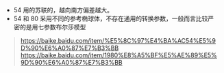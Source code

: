 -   54 用的苏联的，越向南方偏差越大。  
-   54 和 80 采用不同的参考椭球体，不存在通用的转换参数，一般而言比较严密的是用七参数布尔莎模型

> <https://baike.baidu.com/item/%E5%8C%97%E4%BA%AC54%E5%9D%90%E6%A0%87%E7%B3%BB>  
> <https://baike.baidu.com/item/1980%E8%A5%BF%E5%AE%89%E5%9D%90%E6%A0%87%E7%B3%BB>
